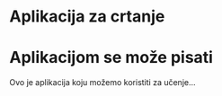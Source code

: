 
# Aplikacija za crtanje

# Aplikacijom se može pisati
Ovo je aplikacija koju možemo koristiti za učenje...
